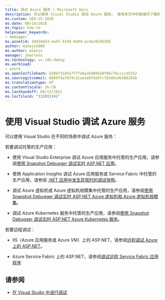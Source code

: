 ```yaml
---
title: 调试 Azure 服务 | Microsoft Docs
description: 可以使用 Visual Studio 调试 Azure 服务。 使用本文中的链接可了解执行此操作的各种方式。
ms.custom: SEO-VS-2020
ms.date: 09/14/2018
ms.topic: how-to
helpviewer_keywords:
- debugger
ms.assetid: 3d434de3-ee5f-419d-9a94-ac4ac02d635b
author: mikejo5000
ms.author: mikejo
manager: jmartens
ms.technology: vs-ide-debug
ms.workload:
- azure
ms.openlocfilehash: d28bf31d5a7f7fe6a2bd095a0f96c76cccc35152
ms.sourcegitcommit: 68897da7d74c31ae1ebf5d47c7b5ddc9b108265b
ms.translationtype: HT
ms.contentlocale: zh-CN
ms.lasthandoff: 08/13/2021
ms.locfileid: "122031341"
---
```

# <a name="debug-azure-services-in-visual-studio"></a>使用 Visual Studio 调试 Azure 服务

可以使用 Visual Studio 在不同的场景中调试 Azure 服务：

若要调试托管的生产应用：

- 使用 Visual Studio Enterprise 调试 Azure 应用服务中托管的生产应用，请参阅[使用 Snapshot Debugger 调试实时 ASP.NET 应用](../debugger/debug-live-azure-applications.md)。

- 使用 Application Insights 调试 Azure 应用服务或 Service Fabric 中托管的生产应用，请参阅 [.NET 应用中发生异常时的调试快照](/azure/application-insights/app-insights-snapshot-debugger)。

- 调试 Azure 虚拟机或 Azure 虚拟机规模集中托管的生产应用，请参阅[使用 Snapshot Debugger 调试实时 ASP.NET Azure 虚拟机和 Azure 虚拟机规模集](../debugger/debug-live-azure-virtual-machines.md)。

- 调试 Azure Kubernetes 服务中托管的生产应用，请参阅[使用 Snapshot Debugger 调试实时 ASP.NET Azure Kubernetes 服务](../debugger/debug-live-azure-kubernetes.md)。

若要远程调试：

- IIS（Azure 应用服务或 Azure VM）上的 ASP.NET，请参阅[远程调试 Azure 上的 ASP.NET](remote-debugging-azure.md)。

- Azure Service Fabric 上的 ASP.NET，请参阅[调试远程 Service Fabric 应用程序](/azure/service-fabric/service-fabric-debugging-your-application#debug-a-remote-service-fabric-application)

## <a name="see-also"></a>请参阅

- [在 Visual Studio 中进行调试](../debugger/index.yml)
